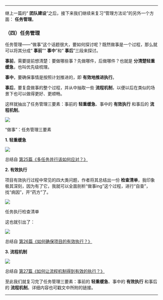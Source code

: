 * * *

继上一篇的“ **团队建设**”之后，接下来我们继续来复习“管理方法论”的另外一个方面： **任务管理**。

### （四）任务管理

任务管理——“做事”这个话题很大，要如何探讨呢？既然做事是一个过程，那么就可以将其分成“ **事前**”“ **事中**”和“ **事后**”三段来探讨。

**事前**，需要提前想清楚：要做哪些事？先做哪件，后做哪件？也就是 **分清楚轻重缓急**，也叫优先级梳理。

**事中**，要确保事情是按照计划推进的，即 **有效地推进执行**。

**事后**，要复盘做事的整个过程，并从中抽取一些 **流程机制**，以便以后在类似的场景下也可以做得更好、更顺畅。

这样就抽出了任务管理三要素：事前的 **轻重缓急**、事中的 **有效执行** 和事后的 **流程机制**。

![](https://static001.geekbang.org/resource/image/2a/1e/2ae92847af34409a489198a7a1a6911e.png?wh=764*764)

“做事”：任务管理三要素

**1\. 轻重缓急**

![](https://static001.geekbang.org/resource/image/8c/a3/8c4e83aac51060f3931f487a957443a3.png?wh=697*371)

总结自 [第25篇《多任务并行该如何应对？》](https://time.geekbang.org/column/article/41448)

**2\. 有效执行**

项目有效执行过程中常见的四大类问题，作者将其总结出一份 **检查清单**，我印象极其深刻，因为有了它，我就可以全面剖析“做事ing”这个过程，进行“自查”，找“病因”，开“药方”了。

![](https://static001.geekbang.org/resource/image/8a/6f/8a6ec8ff2d0a9efb23b5585a5ef1536f.png?wh=1492*658)

任务执行检查清单

这也就引出了：

![](https://static001.geekbang.org/resource/image/28/9b/286d2283ada78becfad784f42c565e9b.png?wh=573*193)

总结自 [第26篇《如何确保项目的有效执行？》](https://time.geekbang.org/column/article/41653)

**3\. 流程机制**

![](https://static001.geekbang.org/resource/image/49/f1/49011f37c22b4657375882b36381d9f1.png?wh=680*347)

总结自 [第27篇《如何让流程机制得到有效的执行？》](https://time.geekbang.org/column/article/41830)

至此我们就复习完了任务管理三要素：事前的 **轻重缓急**、事中的 **有效执行** 和事后的 **流程机制**。详细内容也可戳文中所附的链接。

* * *